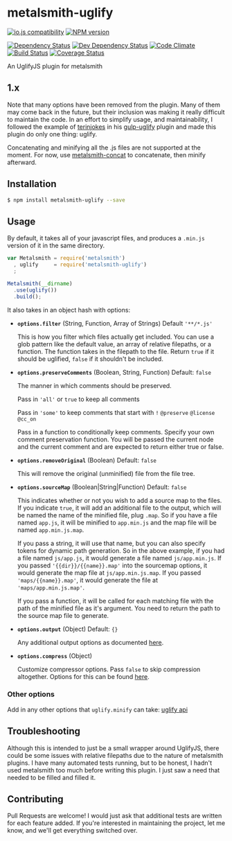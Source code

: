 # metalsmith-uglify

[![io.js compatibility](https://img.shields.io/badge/io.js-compatible-brightgreen.svg?style=flat)](https://iojs.org/)
[![NPM version](http://img.shields.io/npm/v/metalsmith-uglify.svg)](https://www.npmjs.org/package/metalsmith-uglify)

[![Dependency Status](http://img.shields.io/david/ksmithut/metalsmith-uglify.svg)](https://gemnasium.com/ksmithut/metalsmith-uglify)
[![Dev Dependency Status](http://img.shields.io/david/dev/ksmithut/metalsmith-uglify.svg)](https://gemnasium.com/ksmithut/metalsmith-uglify)
[![Code Climate](http://img.shields.io/codeclimate/github/ksmithut/metalsmith-uglify.svg)](https://codeclimate.com/github/ksmithut/metalsmith-uglify)
[![Build Status](http://img.shields.io/travis/ksmithut/metalsmith-uglify.svg)](https://travis-ci.org/ksmithut/metalsmith-uglify)
[![Coverage Status](http://img.shields.io/coveralls/ksmithut/metalsmith-uglify.svg)](https://coveralls.io/r/ksmithut/metalsmith-uglify)

An UglifyJS plugin for metalsmith

## 1.x

Note that many options have been removed from the plugin. Many of them may come
back in the future, but their inclusion was making it really difficult to
maintain the code. In an effort to simplify usage, and maintainability, I
followed the example of [terinjokes](https://github.com/terinjokes/) in his
[gulp-uglify](https://github.com/terinjokes/gulp-uglify) plugin and made this
plugin do only one thing: uglify.

Concatenating and minifying all the .js files are not supported at the
moment. For now, use
[metalsmith-concat](https://www.npmjs.com/package/metalsmith-concat) to
concatenate, then minify afterward.

## Installation

```bash
$ npm install metalsmith-uglify --save
```

## Usage

By default, it takes all of your javascript files, and produces a `.min.js`
version of it in the same directory.

```javascript
var Metalsmith = require('metalsmith')
  , uglify     = require('metalsmith-uglify')
  ;

Metalsmith(__dirname)
  .use(uglify())
  .build();

```

It also takes in an object hash with options:

- **`options.filter`** (String, Function, Array of Strings) Default `'**/*.js'`

  This is how you filter which files actually get included. You can use a glob
  pattern like the default value, an array of relative filepaths, or a function.
  The function takes in the filepath to the file. Return `true` if it should be
  uglified, `false` if it shouldn't be included.

- **`options.preserveComments`** (Boolean, String, Function) Default: `false`

  The manner in which comments should be preserved.

  Pass in `'all'` or `true` to keep all comments

  Pass in `'some'` to keep comments that start with `!` `@preserve` `@license`
  `@cc_on`

  Pass in a function to conditionally keep comments. Specify your own comment
  preservation function. You will be passed the current node and the current
  comment and are expected to return either true or false.

- **`options.removeOriginal`** (Boolean) Default: `false`

  This will remove the original (unminified) file from the file tree.

- **`options.sourceMap`** (Boolean|String|Function) Default: `false`

  This indicates whether or not you wish to add a source map to the files. If
  you indicate `true`, it will add an additional file to the output, which will
  be named the name of the minified file, plug `.map`. So if you have a file
  named `app.js`, it will be minified to `app.min.js` and the map file will be
  named `app.min.js.map`.

  If you pass a string, it will use that name, but you can also specify tokens
  for dynamic path generation. So in the above example, if you had a file named
  `js/app.js`, it would generate a file named `js/app.min.js`. If you passed
  `'{{dir}}/{{name}}.map'` into the sourcemap options, it would generate the map
  file at `js/app.min.js.map`. If you passed `'maps/{{name}}.map'`, it
  would generate the file at `'maps/app.min.js.map'`.

  If you pass a function, it will be called for each matching file with the path
  of the minified file as it's argument. You need to return the path to the
  source map file to generate.

- **`options.output`** (Object) Default: `{}`

  Any additional output options as documented
  [here](http://lisperator.net/uglifyjs/codegen).

- **`options.compress`** (Object)

  Customize compressor options. Pass `false` to skip compression altogether.
  Options for this can be found [here](http://lisperator.net/uglifyjs/compress).

### Other options

Add in any other options that `uglify.minify` can take:
[uglify api](https://github.com/mishoo/UglifyJS2)

## Troubleshooting

Although this is intended to just be a small wrapper around UglifyJS, there
could be some issues with relative filepaths due to the nature of metalsmith
plugins. I have many automated tests running, but to be honest, I hadn't used
metalsmith too much before writing this plugin. I just saw a need that needed
to be filled and filled it.

## Contributing

Pull Requests are welcome! I would just ask that additional tests are written
for each feature added. If you're interested in maintaining the project, let me
know, and we'll get everything switched over.
